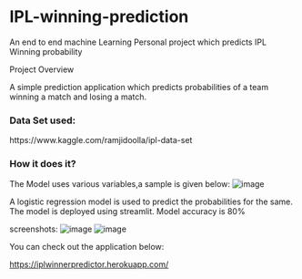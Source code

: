 # IPL-winning-prediction
An end to end machine Learning Personal project which predicts IPL Winning probability

Project Overview

A simple prediction application which predicts probabilities of a team winning a match and losing a match.

<h3>Data Set used:</h3>
https://www.kaggle.com/ramjidoolla/ipl-data-set


<h3>How it does it?</h3>

The Model uses various variables,a sample is given below:
![image](https://user-images.githubusercontent.com/24264224/137623067-ce5a1097-29c9-4c22-9735-6c5155eac2b3.png)

A logistic regression model is used to predict the probabilities for the same.
The model is deployed using streamlit.
Model accuracy is 80%

screenshots:
![image](https://user-images.githubusercontent.com/24264224/137623235-98bbf97b-ad93-4206-b9de-e686831cc3a8.png)
![image](https://user-images.githubusercontent.com/24264224/137623250-a3d9b0ce-5a9d-45f7-9615-85b4d328b025.png)

You can check out the application below:

https://iplwinnerpredictor.herokuapp.com/
